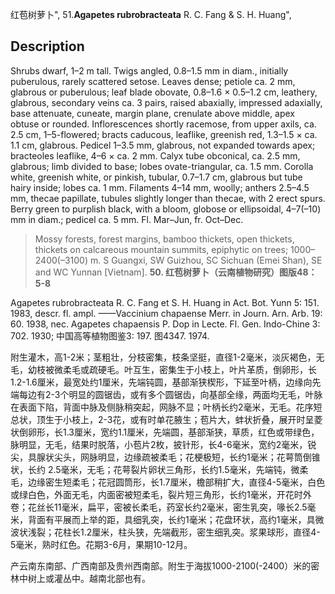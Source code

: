 红苞树萝卜",
51.**Agapetes rubrobracteata** R. C. Fang & S. H. Huang",

## Description
Shrubs dwarf, 1–2 m tall. Twigs angled, 0.8–1.5 mm in diam., initially puberulous, rarely scattered setose. Leaves dense; petiole ca. 2 mm, glabrous or puberulous; leaf blade obovate, 0.8–1.6 × 0.5–1.2 cm, leathery, glabrous, secondary veins ca. 3 pairs, raised abaxially, impressed adaxially, base attenuate, cuneate, margin plane, crenulate above middle, apex obtuse or rounded. Inflorescences shortly racemose, from upper axils, ca. 2.5 cm, 1–5-flowered; bracts caducous, leaflike, greenish red, 1.3–1.5 × ca. 1.1 cm, glabrous. Pedicel 1–3.5 mm, glabrous, not expanded towards apex; bracteoles leaflike, 4–6 × ca. 2 mm. Calyx tube obconical, ca. 2.5 mm, glabrous; limb divided to base; lobes ovate-triangular, ca. 1.5 mm. Corolla white, greenish white, or pinkish, tubular, 0.7–1.7 cm, glabrous but tube hairy inside; lobes ca. 1 mm. Filaments 4–14 mm, woolly; anthers 2.5–4.5 mm, thecae papillate, tubules slightly longer than thecae, with 2 erect spurs. Berry green to purplish black, with a bloom, globose or ellipsoidal, 4–7(–10) mm in diam.; pedicel ca. 5 mm. Fl. Mar–Jun, fr. Oct–Dec.

> Mossy forests, forest margins, bamboo thickets, open thickets, thickets on calcareous mountain summits, epiphytic on trees; 1000–2400(–3100) m. S Guangxi, SW Guizhou, SC Sichuan (Emei Shan), SE and WC Yunnan [Vietnam].
**50. 红苞树萝卜（云南植物研究）图版48：5-8**

Agapetes rubrobracteata R. C. Fang et S. H. Huang in Act. Bot. Yunn 5: 151. 1983, descr. fl. ampl. ——Vaccinium chapaense Merr. in Journ. Arn. Arb. 19: 60. 1938, nec. Agapetes chapaensis P. Dop in Lecte. Fl. Gen. Indo-Chine 3: 702. 1930; 中国高等植物图鉴3: 197. 图4347. 1974.

附生灌木，高1-2米；茎粗壮，分枝密集，枝条坚挺，直径1-2毫米，淡灰褐色，无毛，幼枝被微柔毛或疏硬毛。叶互生，密集生于小枝上，叶片革质，倒卵形，长1.2-1.6厘米，最宽处约1厘米，先端钝圆，基部渐狭楔形，下延至叶柄，边缘向先端每边有2-3个明显的圆锯齿，或有多个圆锯齿，向基部全缘，两面均无毛，叶脉在表面下陷，背面中脉及侧脉稍突起，网脉不显；叶柄长约2毫米，无毛。花序短总状，顶生于小枝上，2-3花，或有时单花腋生；苞片大，蚌状折叠，展开时呈菱状倒卵形，长1.3厘米，宽约1.1厘米，先端圆，基部渐狭，草质，红色或带绿色，脉明显，无毛，结果时脱落，小苞片2枚，披针形，长4-6毫米，宽约2毫米，锐尖，具腺状尖头，网脉明显，边缘疏被柔毛；花梗极短，长约1毫米；花萼筒倒锥状，长约 2.5毫米，无毛；花萼裂片卵状三角形，长约1.5毫米，先端钝，微柔毛，边缘密生短柔毛；花冠圆筒形，长1.7厘米，檐部稍扩大，直径4-5毫米，白色或绿白色，外面无毛，内面密被短柔毛，裂片短三角形，长约1毫米，开花时外卷；花丝长11毫米，扁平，密被长柔毛，药室长约2毫米，密生乳突，喙长2.5毫米，背面有平展而上举的距，具细乳突，长约1毫米；花盘环状，高约1毫米，具微波状浅裂；花柱长1.2厘米，柱头狭，先端截形，密生细乳突。浆果球形，直径4-5毫米，熟时红色。花期3-6月，果期10-12月。

产云南东南部、广西南部及贵州西南部。附生于海拔1000-2100(-2400）米的密林中树上或灌丛中。越南北部也有。
